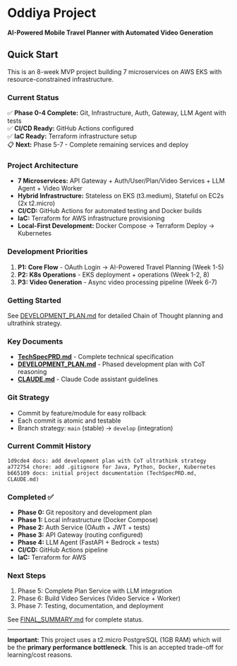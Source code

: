 # Oddiya Project

**AI-Powered Mobile Travel Planner with Automated Video Generation**

## Quick Start

This is an 8-week MVP project building 7 microservices on AWS EKS with resource-constrained infrastructure.

### Current Status

✅ **Phase 0-4 Complete:** Git, Infrastructure, Auth, Gateway, LLM Agent with tests  
✅ **CI/CD Ready:** GitHub Actions configured  
✅ **IaC Ready:** Terraform infrastructure setup  
📋 **Next:** Phase 5-7 - Complete remaining services and deploy

### Project Architecture

- **7 Microservices:** API Gateway + Auth/User/Plan/Video Services + LLM Agent + Video Worker
- **Hybrid Infrastructure:** Stateless on EKS (t3.medium), Stateful on EC2s (2x t2.micro)
- **CI/CD:** GitHub Actions for automated testing and Docker builds
- **IaC:** Terraform for AWS infrastructure provisioning
- **Local-First Development:** Docker Compose → Terraform Deploy → Kubernetes

### Development Priorities

1. **P1: Core Flow** - OAuth Login → AI-Powered Travel Planning (Week 1-5)
2. **P2: K8s Operations** - EKS deployment + operations (Week 1-2, 8)
3. **P3: Video Generation** - Async video processing pipeline (Week 6-7)

### Getting Started

See [DEVELOPMENT_PLAN.md](DEVELOPMENT_PLAN.md) for detailed Chain of Thought planning and ultrathink strategy.

### Key Documents

- **[TechSpecPRD.md](TechSpecPRD.md)** - Complete technical specification
- **[DEVELOPMENT_PLAN.md](DEVELOPMENT_PLAN.md)** - Phased development plan with CoT reasoning
- **[CLAUDE.md](CLAUDE.md)** - Claude Code assistant guidelines

### Git Strategy

- Commit by feature/module for easy rollback
- Each commit is atomic and testable
- Branch strategy: `main` (stable) → `develop` (integration)

### Current Commit History

```
1d9cde4 docs: add development plan with CoT ultrathink strategy
a772754 chore: add .gitignore for Java, Python, Docker, Kubernetes
b665109 docs: initial project documentation (TechSpecPRD.md, CLAUDE.md)
```

### Completed ✅

- **Phase 0:** Git repository and development plan
- **Phase 1:** Local infrastructure (Docker Compose)
- **Phase 2:** Auth Service (OAuth + JWT + tests)
- **Phase 3:** API Gateway (routing configured)
- **Phase 4:** LLM Agent (FastAPI + Bedrock + tests)
- **CI/CD:** GitHub Actions pipeline
- **IaC:** Terraform for AWS

### Next Steps

1. Phase 5: Complete Plan Service with LLM integration
2. Phase 6: Build Video Services (Video Service + Worker)
3. Phase 7: Testing, documentation, and deployment

See [FINAL_SUMMARY.md](FINAL_SUMMARY.md) for complete status.

---

**Important:** This project uses a t2.micro PostgreSQL (1GB RAM) which will be the **primary performance bottleneck**. This is an accepted trade-off for learning/cost reasons.

